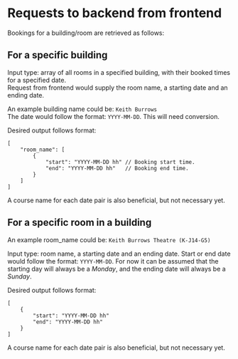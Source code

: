 # Requests to backend from frontend

Bookings for a building/room are retrieved as follows:  

## For a specific building
Input type: array of all rooms in a specified building, with their booked times for a specified date.  
Request from frontend would supply the room name, a starting date and an ending date.  

An example building name could be: `Keith Burrows`  
The date would follow the format: `YYYY-MM-DD`. This will need conversion.  

Desired output follows format:  
```
[
    "room_name": [
        {
            "start": "YYYY-MM-DD hh" // Booking start time.
            "end": "YYYY-MM-DD hh"   // Booking end time.
        }
    ]
]
```
A course name for each date pair is also beneficial, but not necessary yet.  

## For a specific room in a building
An example room_name could be: `Keith Burrows Theatre (K-J14-G5)`  

Input type: room name, a starting date and an ending date.
Start or end date would follow the format: `YYYY-MM-DD`. For now it can be assumed that the starting day will always be a _Monday_, and the ending date will always be a _Sunday_.  

Desired output follows format:  
```
[
    {
        "start": "YYYY-MM-DD hh"
        "end": "YYYY-MM-DD hh"
    }
]
```
A course name for each date pair is also beneficial, but not necessary yet.
